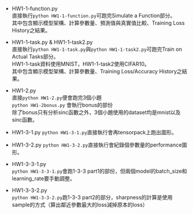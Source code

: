 - HW1-1-function.py  
直接執行```python HW1-1-function.py```可跑完Simulate a Function部分。  
其中包含顯示模型架構、計算參數量、預測值與真實值比較、Training Loss History之結果。  
- HW1-1-task.py & HW1-1-task2.py  
直接執行```python HW1-1-task.py```與```python HW1-1-task2.py```可跑完Train on Actual Tasks部分。  
HW1-1-task資料使用MNIST，HW1-1-task2使用CIFAR10。  
其中包含顯示模型架構、計算參數量、Training Loss/Accuracy History之結果。  

- HW1-2.py  
直接```python HW1-2.py```便會跑完3個小題  
```python HW1-2bonus.py``` 會執行bonus的部份  
除了bonus只有分析sinc函數之外，3個小題使用的dataset均是mnist以及sinc函數。  

- HW1-3-1.py
```python HW1-3-1.py```直接執行會再tensorpack上跑出圖形。
- HW1-3-2.py
```python HW1-3-2.py```直接執行會紀錄個參數量的performance圖形。
- HW1-3-3-1.py  
```python HW1-3-3-1.py```會跑1-3-3 part1的部份，但兩個model的batch_size和learning_rate要手動調整。

- HW1-3-3-2.py  
```python HW1-3-3-2.py```跑1-3-3 part2的部分，sharpness的計算是使用sample的方式（算出鄰近參數最大的loss減掉原本的loss）
